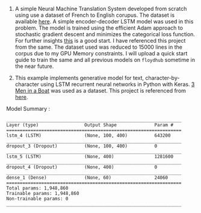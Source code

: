 01. A simple Neural Machine Translation System developed from scratch using use a dataset of French to English corupus. The dataset is available [here](http://www.manythings.org). A simple encoder-decoder LSTM model was used in this problem. The model is trained using the efficient Adam approach to stochastic gradient descent and minimizes the categorical loss function. For further insights [this](https://machinelearningmastery.com/develop-neural-machine-translation-system-keras/) is a good start. I have referenced this project from the same. The dataset used was reduced to 15000 lines in the corpus due to my GPU Memory constraints. I will upload a quick start guide to train the same and all previous models on `floydhub` sometime in the near future.

02. This example implements generative model for text, character-by-character using LSTM recurrent neural networks in Python with Keras. [3 Men in a Boat](http://www.gutenberg.org/ebooks/308) was used as a dataset. This project is referenced from [here](https://www.analyticsvidhya.com/blog/2018/03/text-generation-using-python-nlp/).

Model Summary :
```
_________________________________________________________________
Layer (type)                 Output Shape              Param #   
=================================================================
lstm_4 (LSTM)                (None, 100, 400)          643200    
_________________________________________________________________
dropout_3 (Dropout)          (None, 100, 400)          0         
_________________________________________________________________
lstm_5 (LSTM)                (None, 400)               1281600   
_________________________________________________________________
dropout_4 (Dropout)          (None, 400)               0         
_________________________________________________________________
dense_1 (Dense)              (None, 60)                24060     
=================================================================
Total params: 1,948,860
Trainable params: 1,948,860
Non-trainable params: 0
_________________________________________________________________
